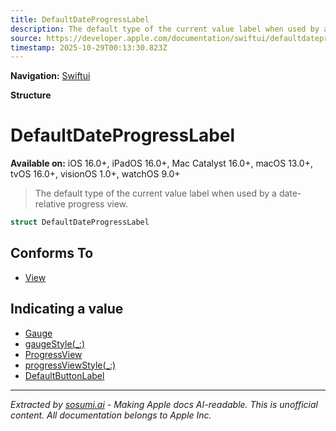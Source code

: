 ```yaml
---
title: DefaultDateProgressLabel
description: The default type of the current value label when used by a date-relative progress view.
source: https://developer.apple.com/documentation/swiftui/defaultdateprogresslabel
timestamp: 2025-10-29T00:13:30.823Z
---
```


**Navigation:** [Swiftui](/documentation/swiftui)

**Structure**

# DefaultDateProgressLabel

**Available on:** iOS 16.0+, iPadOS 16.0+, Mac Catalyst 16.0+, macOS 13.0+, tvOS 16.0+, visionOS 1.0+, watchOS 9.0+

> The default type of the current value label when used by a date-relative progress view.

```swift
struct DefaultDateProgressLabel
```

## Conforms To

- [View](/documentation/swiftui/view)

## Indicating a value

- [Gauge](/documentation/swiftui/gauge)
- [gaugeStyle(_:)](/documentation/swiftui/view/gaugestyle(_:))
- [ProgressView](/documentation/swiftui/progressview)
- [progressViewStyle(_:)](/documentation/swiftui/view/progressviewstyle(_:))
- [DefaultButtonLabel](/documentation/swiftui/defaultbuttonlabel)

---

*Extracted by [sosumi.ai](https://sosumi.ai) - Making Apple docs AI-readable.*
*This is unofficial content. All documentation belongs to Apple Inc.*
